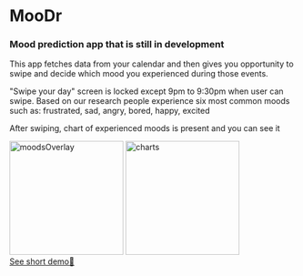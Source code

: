 # MooDr
<h3>Mood prediction app that is still in development</h3>
<p>This app fetches data from your calendar and then gives you opportunity to swipe and decide which mood you experienced during those events.</p>
<p>
"Swipe your day" screen is locked except 9pm to 9:30pm when user can swipe. Based on our research people experience six most common moods such as: frustrated, sad, angry, bored, happy, excited</p>
<p>After swiping, chart of experienced moods is present and you can see it</p>
<div>
<img src="https://user-images.githubusercontent.com/107802809/226076947-7e69cd92-c4cf-4500-98d9-b6154f76efeb.png" alt="moodsOverlay" width= "200">
<img src="https://user-images.githubusercontent.com/107802809/226076986-1c7638fb-7703-4ba7-9bff-d2de168de4fd.png" alt="charts" width= "200">
<div>
<a href="https://youtu.be/iydcZRLMZIY">See short demo🎥</a> 




